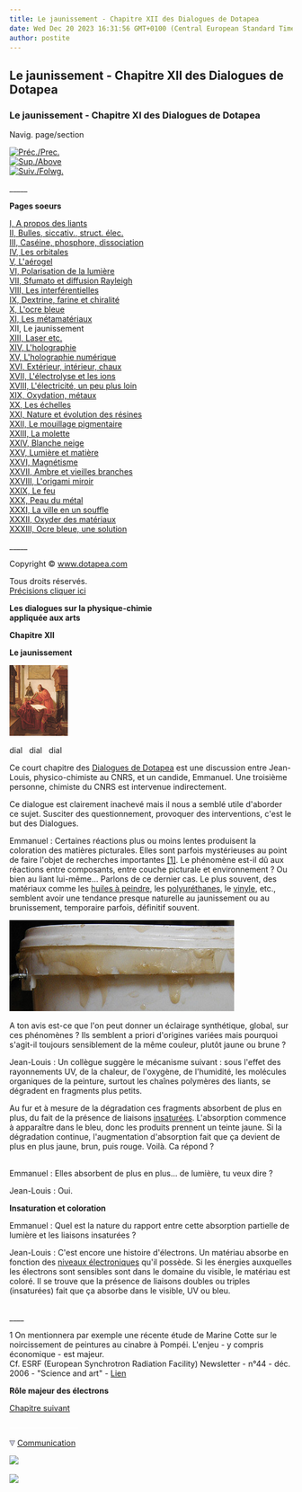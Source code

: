 ```yaml
---
title: Le jaunissement - Chapitre XII des Dialogues de Dotapea
date: Wed Dec 20 2023 16:31:56 GMT+0100 (Central European Standard Time)
author: postite
---
```


## Le jaunissement - Chapitre XII des Dialogues de Dotapea
### Le jaunissement - Chapitre XI des Dialogues de Dotapea
 Navig. page/section

[![Préc./Prec.](_derived/back_cmp_themenoir010_back.gif)](chap11metamateriaux.html)  
[![Sup./Above](_derived/up_cmp_themenoir010_up.gif)](dialoguesdotapea.html)  
[![Suiv./Folwg.](_derived/next_cmp_themenoir010_next.gif)](chap13laser.html)

\_\_\_\_\_

**Pages soeurs**

[I, A propos des liants](chap01liants.html)  
[II, Bulles, siccativ., struct. élec.](chap02bullessiccativation.html)  
[III, Caséine, phosphore, dissociation](chap03caseine.html)  
[IV, Les orbitales](chap04orbitales.html)  
[V, L'aérogel](chap05aerogel.html)  
[VI, Polarisation de la lumière](chap06polaris.html)  
[VII, Sfumato et diffusion Rayleigh](chap07rayleigh.html)  
[VIII, Les interférentielles](chap08interferences.html)  
[IX, Dextrine, farine et chiralité](chap09dextrine.html)  
[X, L'ocre bleue](chap10ocrebleue.html)  
[XI, Les métamatériaux](chap11metamateriaux.html)  
XII, Le jaunissement  
[XIII, Laser etc.](chap13laser.html)  
[XIV, L'holographie](chap14holographie.html)  
[XV, L'holographie numérique](chap15holographienum.html)  
[XVI, Extérieur, intérieur, chaux](chap16interieurexterieurchaux.html)  
[XVII, L'électrolyse et les ions](chap17electrolyseions.html)  
[XVIII, L'électricité, un peu plus loin](chap18electriciteplusloin.html)  
[XIX, Oxydation, métaux](chap19oxydationsmetaux.html)  
[XX, Les échelles](chap20echelles.html)  
[XXI, Nature et évolution des résines](chap21resines.html)  
[XXII, Le mouillage pigmentaire](chap22mouillage.html)  
[XXIII, La molette](chap23molette.html)  
[XXIV, Blanche neige](chap24blancheneige.html)  
[XXV, Lumière et matière](chap25lumiereetmatiere.html)  
[XXVI, Magnétisme](chap26magnetisme.html)  
[XXVII, Ambre et vieilles branches](chap27ambre.html)  
[XXVIII, L'origami miroir](chap28origamimiroir.html)  
[XXIX, Le feu](chap29feu.html)  
[XXX, Peau du métal](chap30peaudumetal.html)  
[XXXI, La ville en un souffle](chap31bellastock.html)  
[XXXII, Oxyder des matériaux](chap32oxydermateriaux.html)  
[XXXIII, Ocre bleue, une solution](chap33ocrebleuesimulation.html)

\_\_\_\_\_

Copyright © www.dotapea.com

Tous droits réservés.  
[Précisions cliquer ici](droitscopie.html)

**Les dialogues sur la physique-chimie  
appliquée aux arts**

**Chapitre XII**

**Le jaunissement**

[![](images/chap00cornelissavantvw.jpg)](dialoguesdotapea.html#notecornelis)

dial   dial   dial

Ce court chapitre des [Dialogues de Dotapea](dialoguesdotapea.html) est une discussion entre Jean-Louis, physico-chimiste au CNRS, et un candide, Emmanuel. Une troisième personne, chimiste du CNRS est intervenue indirectement.

Ce dialogue est clairement inachevé mais il nous a semblé utile d'aborder ce sujet. Susciter des questionnement, provoquer des interventions, c'est le but des Dialogues.

Emmanuel : Certaines réactions plus ou moins lentes produisent la coloration des matières picturales. Elles sont parfois mystérieuses au point de faire l'objet de recherches importantes [\[1\]](chap12jaunissement.html#marinecotte). Le phénomène est-il dû aux réactions entre composants, entre couche picturale et environnement ? Ou bien au liant lui-même... Parlons de ce dernier cas. Le plus souvent, des matériaux comme les [huiles à peindre](huiles.html), les [polyuréthanes](polyurethane.html), le [vinyle](vinyle.html), etc., semblent avoir une tendance presque naturelle au jaunissement ou au brunissement, temporaire parfois, définitif souvent.

![](images/vinylejauni.jpg)

A ton avis est-ce que l'on peut donner un éclairage synthétique, global, sur ces phénomènes ? Ils semblent a priori d'origines variées mais pourquoi s'agit-il toujours sensiblement de la même couleur, plutôt jaune ou brune ?

Jean-Louis : Un collègue suggère le mécanisme suivant : sous l'effet des rayonnements UV, de la chaleur, de l'oxygène, de l'humidité, les molécules organiques de la peinture, surtout les chaînes polymères des liants, se dégradent en fragments plus petits.

Au fur et à mesure de la dégradation ces fragments absorbent de plus en plus, du fait de la présence de liaisons [insaturées](saturation.html). L'absorption commence à apparaître dans le bleu, donc les produits prennent un teinte jaune. Si la dégradation continue, l'augmentation d'absorption fait que ça devient de plus en plus jaune, brun, puis rouge. Voilà. Ca répond ?  
 

Emmanuel : Elles absorbent de plus en plus... de lumière, tu veux dire ? 

Jean-Louis : Oui. 

**Insaturation et coloration**

Emmanuel : Quel est la nature du rapport entre cette absorption partielle de lumière et les liaisons insaturées ?

  
Jean-Louis : C'est encore une histoire d'électrons. Un matériau absorbe en fonction des [niveaux électroniques](chap04orbitales.html) qu'il possède. Si les énergies auxquelles les électrons sont sensibles sont dans le domaine du visible, le matériau est coloré. Il se trouve que la présence de liaisons doubles ou triples (insaturées) fait que ça absorbe dans le visible, UV ou bleu.  
 

\_\_\_\_

1 On mentionnera par exemple une récente étude de Marine Cotte sur le noircissement de peintures au cinabre à Pompéi. L'enjeu - y compris économique - est majeur.  
Cf. ESRF (European Synchrotron Radiation Facility) Newsletter - n°44 - déc. 2006 - "Science and art" - [Lien](http://www.esrf.eu/UsersAndScience/Publications/Newsletter)

**Rôle majeur des électrons**

[Chapitre suivant](chap13laser.html)



 ![](images/transparent122x1.gif)

![](images/flechebas.gif) [Communication](http://www.artrealite.com/annonceurs.htm) 

[![](https://cbonvin.fr/sites/regie.artrealite.com/visuels/campagne1.png)](index-2.html#20131014)

![](https://cbonvin.fr/sites/regie.artrealite.com/visuels/campagne2.png)